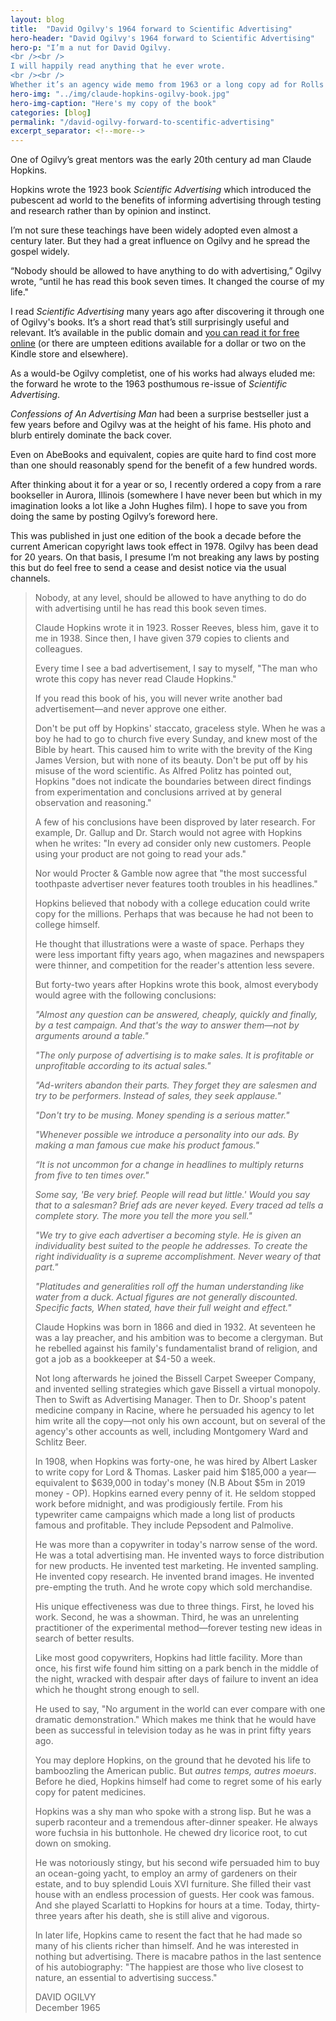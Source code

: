 ```yaml
---
layout: blog
title:  "David Ogilvy's 1964 forward to Scientific Advertising"
hero-header: "David Ogilvy's 1964 forward to Scientific Advertising"
hero-p: "I’m a nut for David Ogilvy.
<br /><br />
I will happily read anything that he ever wrote.
<br /><br />
Whether it’s an agency wide memo from 1963 or a long copy ad for Rolls Royce, every time I read and re-read his work I learn something new."
hero-img: "../img/claude-hopkins-ogilvy-book.jpg"
hero-img-caption: "Here's my copy of the book"
categories: [blog]
permalink: "/david-ogilvy-forward-to-scentific-advertising"
excerpt_separator: <!--more-->
---
```

One of Ogilvy’s great mentors was the early 20th century ad man Claude Hopkins. 

Hopkins wrote the 1923 book <em>Scientific Advertising</em> which introduced the pubescent ad world to the benefits of informing advertising through testing and research rather than by opinion and instinct<!--more-->. 

I’m not sure these teachings have been widely adopted even almost a century later. But they had a great influence on Ogilvy and he spread the gospel widely.

“Nobody should be allowed to have anything to do with advertising,” Ogilvy wrote, “until he has read this book seven times. It changed the course of my life."

I read <em>Scientific Advertising</em> many years ago after discovering it through one of Ogilvy's books. It’s a short read that’s still surprisingly useful and relevant. It’s available in the public domain and <a href="https://draytonbird.com/wp-content/uploads/2012/08/Hopkins_Scientific_Advtg.pdf"> you can read it for free online</a> (or there are umpteen editions available for a dollar or two on the Kindle store and elsewhere).

As a would-be Ogilvy completist, one of his works had always eluded me: the forward he wrote to the 1963 posthumous re-issue of <em>Scientific Advertising</em>.

<em>Confessions of An Advertising Man</em> had been a surprise bestseller just a few years before and Ogilvy was at the height of his fame. His photo and blurb entirely dominate the back cover.

Even on AbeBooks and equivalent, copies are quite hard to find cost more than one should reasonably spend for the benefit of a few hundred words. 

After thinking about it for a year or so, I recently ordered a copy from a rare bookseller in Aurora, Illinois (somewhere I have never been but which in my imagination looks a lot like a John Hughes film). I hope to save you from doing the same by posting Ogilvy’s foreword here.

This was published in just one edition of the book a decade before the current American copyright laws took effect in 1978. Ogilvy has been dead for 20 years. On that basis, I presume I’m not breaking any laws by posting this but do feel free to send a cease and desist notice via the usual channels.
<blockquote class="long">
<p>
Nobody, at any level, should be allowed to have anything to do do with advertising until he has read this book seven times.
</p>
<p>
Claude Hopkins wrote it in 1923. Rosser Reeves, bless him, gave it to me in 1938. Since then, I have given 379 copies to clients and colleagues.
</p>
<p>
Every time I see a bad advertisement, I say to myself, "The man who wrote this copy has never read Claude Hopkins."
</p>
<p>
If you read this book of his, you will never write another bad advertisement—and never approve one either.
</p>
<p>
Don't be put off by Hopkins' staccato, graceless style. When he was a boy he had to go to church five every Sunday, and knew most of the Bible by heart. This caused him to write with the brevity of the King James Version, but with none of its beauty.
Don't be put off by his misuse of the word scientific. As Alfred Politz has pointed out, Hopkins "does not indicate the boundaries between direct findings from experimentation and conclusions arrived at by general observation and reasoning."
</p>
<p>
A few of his conclusions have been disproved by later research. For example, Dr. Gallup and Dr. Starch would not agree with 
Hopkins when he writes: "In every ad consider only new customers. People using your product are not going to read your  ads."
</p>
<p>
Nor would Procter & Gamble now agree that "the most successful toothpaste advertiser never features tooth troubles in his headlines."
</p>
<p>
Hopkins believed that nobody with a college education could write copy for the millions. Perhaps that was because he had not been to college himself.
</p>
<p>
He thought that illustrations were a waste of space. Perhaps they were less important fifty years ago, when magazines and newspapers were thinner, and competition for the reader's attention less severe.
</p>
<p>
But forty-two years after Hopkins wrote this book, almost everybody would agree with the following conclusions: 
</p>
<p>
<em>
"Almost any question can be answered, cheaply, quickly and finally, by a test campaign. And that's the way to answer them—not by arguments around a table."
</em>
</p>
<p>
<em>
"The only purpose of advertising is to make sales. It is profitable or unprofitable according to its actual sales."
</em>
</p>

<p>
<em>
"Ad-writers abandon their parts. They forget they are salesmen and try to be performers. Instead of sales, they seek applause."
</em>
</p>


<p>
<em>
"Don't try to be musing. Money spending is a serious matter."
</em>
</p>

<p>
<em>
"Whenever possible we introduce a personality into our ads. By making a man famous cue make his product famous."
</em>
</p>


<p>
<em>
“It is not uncommon for a change in headlines to multiply returns from five to ten times over."
</em>
</p>



<p>
<em>
Some say, 'Be very brief. People will read but little.' Would you say that to a salesman? Brief ads are never keyed. Every traced ad tells a complete story. The more you tell the more you sell."
</em>
</p>


<p>
<em>
"We try to give each advertiser a becoming style. He is given an individuality best suited to the people he addresses. To create the right individuality is a supreme accomplishment. Never weary of that part."
</em>
</p>

<p>
<em>
"Platitudes and generalities roll off the human understanding like water from a duck.
Actual figures are not generally discounted. Specific facts, When stated, have their full weight and effect."
</em>
</p>
<p>
Claude Hopkins was born in 1866 and died in 1932. At seventeen he was a lay preacher, and his ambition was to become a clergyman. But he rebelled against his family's fundamentalist brand of religion, and got a job as a bookkeeper at $4-50 a week.
</p>
<p>
Not long afterwards he joined the Bissell Carpet Sweeper Company, and invented selling strategies which gave Bissell a virtual monopoly. Then to Swift as Advertising Manager. Then to Dr.  Shoop's patent medicine company in Racine, where he persuaded his agency to let him write all the copy—not only his own account, but on several of the agency's other accounts as well, including Montgomery Ward and Schlitz Beer. 
</p>
<p>
In 1908, when Hopkins was forty-one, he was hired by Albert Lasker to write copy for Lord & Thomas. Lasker paid him $185,000 a year—equivalent to $639,000 in today's money (N.B About $5m in 2019 money - OP). Hopkins earned every penny of it. He seldom stopped work before midnight, and was prodigiously fertile. From his typewriter came campaigns which made a long list of products famous and profitable. They include Pepsodent and Palmolive.
</p>
<p>
He was more than a copywriter in today's narrow sense of the word. He was a total advertising man. He invented ways to force distribution for new products. He invented test marketing. He invented sampling. He invented copy research. He invented brand images. He invented pre-empting the truth. And he wrote copy which sold merchandise.
</p>
<p>
His unique effectiveness was due to three things. First, he loved his work. Second, he was a showman. Third, he was an unrelenting practitioner of the experimental method—forever testing new ideas in search of better results.
</p>
<p>
Like most good copywriters, Hopkins had little facility. More than once, his first wife found him sitting on a park bench in the middle of the night, wracked with despair after days of failure to invent an idea which he thought strong enough to sell.
</p>
<p>
He used to say, "No argument in the world can ever compare with one dramatic demonstration." Which makes me think that he would have been as successful in television today as he was in print fifty years ago.
</p>
<p>
You may deplore Hopkins, on the ground that he devoted his life to bamboozling the American public. But <em>autres temps, autres moeurs</em>. Before he died, Hopkins himself had come to regret some of his early copy for patent medicines.
</p>
<p>
Hopkins was a shy man who spoke with a strong lisp. But he was a superb raconteur and a tremendous after-dinner speaker. He always wore fuchsia in his buttonhole. He chewed dry licorice root, to cut down on smoking.
</p>
<p>
He was notoriously stingy, but his second wife persuaded him to buy an ocean-going yacht, to employ an army of gardeners on their estate, and to buy splendid Louis XVI furniture. She filled their vast house with an endless procession of guests. Her cook was famous. And she played Scarlatti to Hopkins for hours at a time. Today, thirty-three years after his death, she is still alive and vigorous.
</p>
<p>
In later life, Hopkins came to resent the fact that he had made so many of his clients richer than himself. And he was interested in nothing but advertising. There is macabre pathos in the last sentence of his autobiography: "The happiest are those who live closest to nature, an essential to advertising success."
</p>
<p>
DAVID OGILVY<br />
December 1965
</p>
</blockquote>